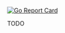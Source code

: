 [![Go Report Card](https://goreportcard.com/badge/github.com/belamov/ypgo-gophermart)](https://goreportcard.com/report/github.com/belamov/ypgo-gophermart)

TODO
